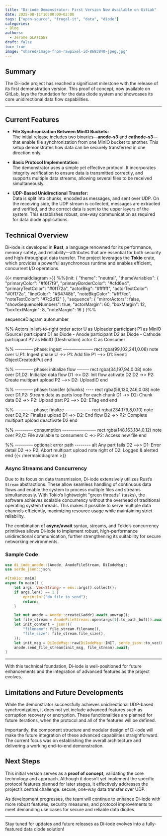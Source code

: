 ```yaml
--- 
title: "Di-iode Demonstrator: First Version Now Available on GitLab"
date: 2025-08-11T10:00:00+02:00
tags: ["open-source", "frugal-it", "data", "diode"]
categories: 
- Blog
authors: 
  - Jerome GLATIGNY
draft: false
toc: true
image: "shared/image-from-rawpixel-id-8683840-jpeg.jpg"
---
```

 
## Summary

The Di-iode project has reached a significant milestone with the release of its first demonstration version. This proof of concept, now available on GitLab, lays the foundation for the data diode system and showcases its core unidirectional data flow capabilities.

---
 
## Current Features

- **File Synchronization Between MinIO Buckets:**  
  The initial release includes two binaries—**anode-s3** and **cathode-s3**—that enable file synchronization from one MinIO bucket to another. This setup demonstrates how data can be securely transferred in one direction only.

- **Basic Protocol Implementation:**  
  The demonstrator uses a simple yet effective protocol. It incorporates integrity verification to ensure data is transmitted correctly, and supports multiple data streams, allowing several files to be received simultaneously.

- **UDP-Based Unidirectional Transfer:**  
  Data is split into chunks, encoded as messages, and sent over UDP. On the receiving side, the UDP stream is collected, messages are extracted and verified, and the correct data is sent to the upper layers of the system. This establishes robust, one-way communication as required for data diode applications.

## Technical Overview

Di-iode is developed in **Rust**, a language renowned for its performance, memory safety, and reliability—attributes that are essential for both security and high-throughput data transfer. The project leverages the **Tokio** crate, which provides a powerful asynchronous runtime and enables efficient, concurrent I/O operations.

{{< mermaiddiagram >}}
%%{init: {
  "theme": "neutral",
  "themeVariables": {
    "primaryColor": "#f6f7f9",
    "primaryBorderColor": "#cfd6e4",
    "primaryTextColor": "#0f172a",
    "actorBkg": "#ffffff",
    "actorTextColor": "#0f172a",
    "lineColor": "#64748b",
    "noteBkgColor": "#fff7ed",
    "noteTextColor": "#7c2d12"
  },
  "sequence": {
    "mirrorActors": false,
    "showSequenceNumbers": true,
    "actorMargin": 60,
    "boxMargin": 12,
    "boxTextMargin": 8,
    "noteMargin": 16
  }
}%%

sequenceDiagram
  autonumber

  %% Actors in left-to-right order
  actor U as Uploader
  participant P1 as MinIO (Source)
  participant D1 as Diode - Anode
  participant D2 as Diode - Cathode
  participant P2 as MinIO (Destination)
  actor C as Consumer

  %% --------- phase: ingest ---------------
  rect rgba(99,102,241,0.08)
    note over U,P1: Ingest phase
    U ->> P1: Add file
    P1 -->> D1: Event: ObjectCreated:Put
  end

  %% --------- phase: initialize flow ------
  rect rgba(34,197,94,0.08)
    note over D1,D2: Initialize data flow
    D1 ->> D2: Init flow
    activate D2
    D2 ->> P2: Create multipart upload
    P2 -->> D2: UploadID
  end

  %% --------- phase: transfer (chunks) ----
  rect rgba(59,130,246,0.08)
    note over D1,P2: Stream data as parts
    loop For each chunk
      D1 ->> D2: Chunk data
      D2 ->> P2: Upload part
      P2 -->> D2: ETag
    end
  end

  %% --------- phase: finalize -------------
  rect rgba(234,179,8,0.10)
    note over D2,P2: Finalize upload
    D1 ->> D2: End flow
    D2 ->> P2: Complete multipart upload
    deactivate D2
  end

  %% --------- consumption -----------------
  rect rgba(148,163,184,0.12)
    note over P2,C: File available to consumers
    C ->> P2: Access new file
  end

  %% --------- optional: error path --------
  alt Any part fails
    D2 -->> D1: Error detail
    D2 ->> P2: Abort multipart upload
    note right of D2: Logged & alerted
  end
{{< /mermaiddiagram >}}

### Async Streams and Concurrency

Due to its focus on data transmission, Di-iode extensively utilizes Rust’s `Stream` abstractions. These allow seamless handling of continuous data flows and enable the system to process multiple files and streams simultaneously. With Tokio’s lightweight "green threads" (tasks), the software achieves scalable concurrency without the overhead of traditional operating system threads. This makes it possible to serve multiple data channels efficiently, maximizing resource usage while maintaining strict reliability.

The combination of **async/await** syntax, streams, and Tokio’s concurrency primitives allows Di-iode to implement robust, high-performance unidirectional communication, further strengthening its suitability for secure networking environments.

### Sample Code

```rust
use di_iode_anode::{Anode, AnodeFileStream, DiIodeMsg};
use serde_json::json;

#[tokio::main]
async fn main() {
    let args: Vec<String> = env::args().collect();
    if args.len() == 1 {
        eprintln!("No file to send");
        return;
    }

    let mut anode = Anode::create(&addr).await.unwrap();
    let file_stream = AnodeFileStream::open(args[1].to_path_buf()).await.unwrap();
    let init_content = json!({
        "filename": file_stream.filename(),
        "file_size": file_stream.file_size(),
    });
    let init_msg = DiIodeMsg::raw(DiIodeMsg::INIT, serde_json::to_vec(&init_content).unwrap());
    anode.send_file_stream(init_msg, file_stream).await;
}
```

---
 
With this technical foundation, Di-iode is well-positioned for future enhancements and the integration of advanced features as the project evolves.

## Limitations and Future Developments

While the demonstrator successfully achieves unidirectional UDP-based synchronization, it does not yet include advanced features such as corruption recovery or encryption. These functionalities are planned for future iterations, when the protocol and all of the features will be defined.

Importantly, the component structure and modular design of Di-iode will make the future integration of these advanced capabilities straightforward. The current focus was on establishing the overall architecture and delivering a working end-to-end demonstration.

## Next Steps

This initial version serves as a **proof of concept**, validating the core technology and approach. Although it doesn’t yet implement the specific protocol features planned for later stages, it effectively addresses the project’s central challenge: secure, one-way data transfer over UDP.

As development progresses, the team will continue to enhance Di-iode with more robust features, security measures, and protocol improvements to meet demanding use cases for secure and reliable data diodes.

---
 
Stay tuned for updates and future releases as Di-iode evolves into a fully-featured data diode solution!